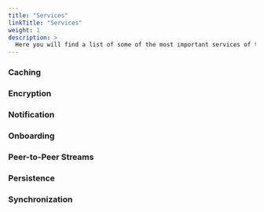 ```yaml
---
title: "Services"
linkTitle: "Services"
weight: 1
description: >
  Here you will find a list of some of the most important services of the @platform. If you'd like to read up more on how the @protocol works under the hood, this is the page to be on!
---
```


### Caching

### Encryption

### Notification

### Onboarding

### Peer-to-Peer Streams

### Persistence

### Synchronization